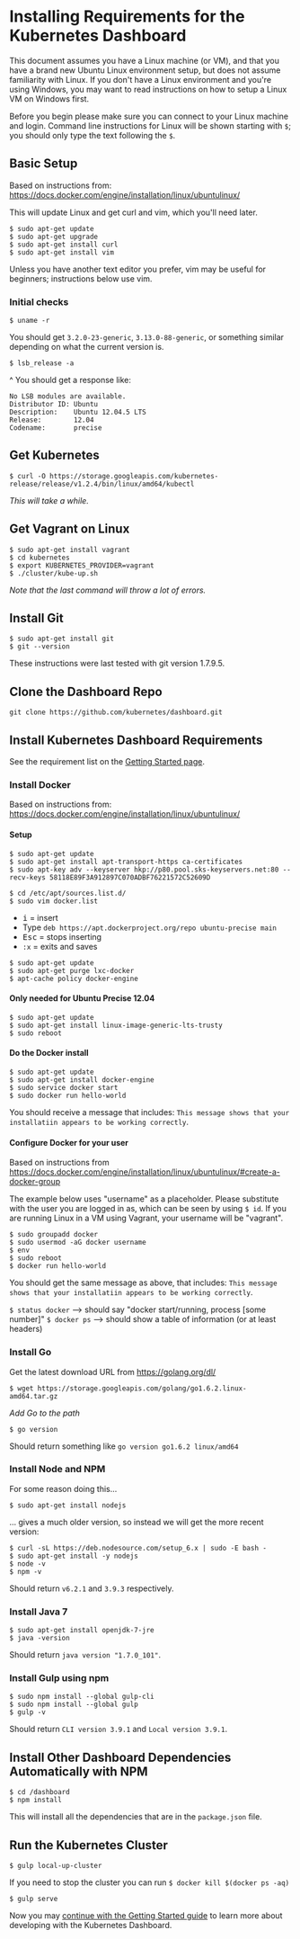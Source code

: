 # Installing Requirements for the Kubernetes Dashboard

This document assumes you have a Linux machine (or VM), and that you have a brand new Ubuntu Linux environment setup, but does not assume familiarity with Linux. If you don't have a Linux environment and you're using Windows, you may want to read instructions on how to setup a Linux VM on Windows first.

Before you begin please make sure you can connect to your Linux machine and login. Command line instructions for Linux will be shown starting with `$`; you should only type the text following the `$`.

## Basic Setup
Based on instructions from: https://docs.docker.com/engine/installation/linux/ubuntulinux/

This will update Linux and get curl and vim, which you'll need later.
```
$ sudo apt-get update
$ sudo apt-get upgrade
$ sudo apt-get install curl
$ sudo apt-get install vim
```
Unless you have another text editor you prefer, vim may be useful for beginners; instructions below use vim.

### Initial checks
```
$ uname -r
```
You should get `3.2.0-23-generic`, `3.13.0-88-generic`, or something similar depending on what the current version is.

```
$ lsb_release -a
```
^ You should get a response like:
```
No LSB modules are available.
Distributor ID: Ubuntu
Description:    Ubuntu 12.04.5 LTS
Release:        12.04
Codename:       precise
```

## Get Kubernetes

```
$ curl -O https://storage.googleapis.com/kubernetes-release/release/v1.2.4/bin/linux/amd64/kubectl
```
*This will take a while.*

## Get Vagrant on Linux

```
$ sudo apt-get install vagrant
$ cd kubernetes
$ export KUBERNETES_PROVIDER=vagrant
$ ./cluster/kube-up.sh
```
*Note that the last command will throw a lot of errors.*


## Install Git
```
$ sudo apt-get install git
$ git --version
```
These instructions were last tested with git version 1.7.9.5.


## Clone the Dashboard Repo
```
git clone https://github.com/kubernetes/dashboard.git
```

## Install Kubernetes Dashboard Requirements

See the requirement list on the [Getting Started page](getting-started.md).

### Install Docker

Based on instructions from: https://docs.docker.com/engine/installation/linux/ubuntulinux/

#### Setup
```
$ sudo apt-get update
$ sudo apt-get install apt-transport-https ca-certificates
$ sudo apt-key adv --keyserver hkp://p80.pool.sks-keyservers.net:80 --recv-keys 58118E89F3A912897C070ADBF76221572C52609D
```

```
$ cd /etc/apt/sources.list.d/
$ sudo vim docker.list
```
* <kbd>i</kbd> = insert
* Type `deb https://apt.dockerproject.org/repo ubuntu-precise main`
* <kbd>Esc</kbd> = stops inserting
* `:x` = exits and saves

```
$ sudo apt-get update
$ sudo apt-get purge lxc-docker
$ apt-cache policy docker-engine
```

#### Only needed for Ubuntu Precise 12.04
```
$ sudo apt-get update
$ sudo apt-get install linux-image-generic-lts-trusty
$ sudo reboot
```
#### Do the Docker install
```
$ sudo apt-get update
$ sudo apt-get install docker-engine
$ sudo service docker start
$ sudo docker run hello-world
```

You should receive a message that includes: `This message shows that your installatiin appears to be working correctly`.

#### Configure Docker for your user
Based on instructions from https://docs.docker.com/engine/installation/linux/ubuntulinux/#create-a-docker-group

The example below uses "username" as a placeholder. Please substitute with the user you are logged in as, which can be seen by using `$ id`.
If you are running Linux in a VM using Vagrant, your username will be "vagrant".

```
$ sudo groupadd docker
$ sudo usermod -aG docker username
$ env
$ sudo reboot
$ docker run hello-world
```

You should get the same message as above, that includes: `This message shows that your installatiin appears to be working correctly`.

`$ status docker` --> should say  "docker start/running, process [some number]"
`$ docker ps` --> should show a table of information (or at least headers)


### Install Go

Get the latest download URL from https://golang.org/dl/
```
$ wget https://storage.googleapis.com/golang/go1.6.2.linux-amd64.tar.gz
```
*Add Go to the path*
```
$ go version
```
Should return something like `go version go1.6.2 linux/amd64`

### Install Node and NPM
For some reason doing this...
```
$ sudo apt-get install nodejs
```
... gives a much older version, so instead we will get the more recent version:
```
$ curl -sL https://deb.nodesource.com/setup_6.x | sudo -E bash -
$ sudo apt-get install -y nodejs
$ node -v
$ npm -v
```
Should return `v6.2.1` and `3.9.3` respectively.

### Install Java 7
```
$ sudo apt-get install openjdk-7-jre
$ java -version
```
Should return `java version "1.7.0_101"`.

### Install Gulp using npm 
```
$ sudo npm install --global gulp-cli
$ sudo npm install --global gulp
$ gulp -v
```
Should return `CLI version 3.9.1` and `Local version 3.9.1`.

## Install Other Dashboard Dependencies Automatically with NPM

```
$ cd /dashboard
$ npm install
```
This will install all the dependencies that are in the `package.json` file.

## Run the Kubernetes Cluster
```
$ gulp local-up-cluster
```
If you need to stop the cluster you can run `$ docker kill $(docker ps -aq)`

```
$ gulp serve
```

Now you may [continue with the Getting Started guide](getting-started.md) to learn more about developing with the Kubernetes Dashboard.
